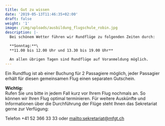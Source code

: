 ```yaml
---
title: Gut zu wissen
date: '2019-05-13T11:46:35+02:00'
draft: false
weight: '1'
image: /img/uploads/ausbildung_flugschule_robin.jpg
description: |-
  Bei schönem Wetter führen wir Rundflüge zu folgenden Zeiten durch:

  **Sonntag:**\
  **11.00 bis 12.00 Uhr und 13.30 bis 19.00 Uhr**

  An allen übrigen Tagen sind Rundflüge auf Voranmeldung möglich.
---
```

Ein Rundflug ist ab einer Buchung für 2 Passagiere möglich, jeder Passagier erhält für diesen gemeinsamen Flug einen separaten Gutschein.

**Wichtig:**\
Rufen Sie uns bitte in jedem Fall kurz vor Ihrem Flug nochmals an. So können wir Ihren Flug optimal terminieren. Für weitere Auskünfte und Informationen über die Durchführung der Flüge steht Ihnen das Sekretariat gerne zur Verfügung:

Telefon +41 52 366 33 33 oder <mailto:sekretariat@mfgt.ch>
